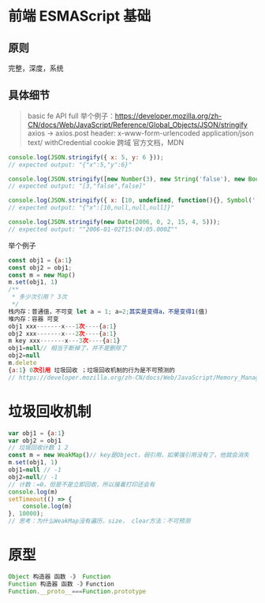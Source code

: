 # 前端 ESMAScript 基础

## 原则
完整，深度，系统
## 具体细节

> basic fe
API full 
举个例子：https://developer.mozilla.org/zh-CN/docs/Web/JavaScript/Reference/Global_Objects/JSON/stringify
axios -> axios.post header: x-www-form-urlencoded application/json text/ withCredential cookie 跨域
官方文档，MDN

```js
console.log(JSON.stringify({ x: 5, y: 6 }));
// expected output: "{"x":5,"y":6}"

console.log(JSON.stringify([new Number(3), new String('false'), new Boolean(false)]));
// expected output: "[3,"false",false]"

console.log(JSON.stringify({ x: [10, undefined, function(){}, Symbol('')] }));
// expected output: "{"x":[10,null,null,null]}"

console.log(JSON.stringify(new Date(2006, 0, 2, 15, 4, 5)));
// expected output: ""2006-01-02T15:04:05.000Z""

```

举个例子
```js
const obj1 = {a:1}
const obj2 = obj1;
const m = new Map()
m.set(obj1, 1)
/**
 * 多少次引用？ 3次
 */
栈内存：普通值，不可变 let a = 1; a=2;其实是变得a，不是变得1(值)
堆内存：容器 可变
obj1 xxx-------x---1次----{a:1}
obj2 xxx-------x---2次----{a:1}
m key xxx-------x---3次----{a:1}
obj1=null// 相当于断掉了，并不是删除了
obj2=null
m.delete
{a:1} 0次引用 垃圾回收 ；垃圾回收机制的行为是不可预测的
// https://developer.mozilla.org/zh-CN/docs/Web/JavaScript/Memory_Management
```

# 垃圾回收机制
```js
var obj1 = {a:1}
var obj2 = obj1
// 垃圾回收计数 1 2
const m = new WeakMap()// key是Object，弱引用，如果强引用没有了，他就会消失
m.set(obj1, 1)
obj1=null // -1
obj2=null// -1
// 计数：=0，但是不是立即回收，所以接着打印还会有
console.log(m)
setTimeout(() => {
    console.log(m)
}, 10000);
// 思考：为什么WeakMap没有遍历，size， clear方法：不可预测

```

# 原型

```js
Object 构造器 函数 -》 Function
Function 构造器 函数 -》Function
Function.__proto__===Function.prototype
```


